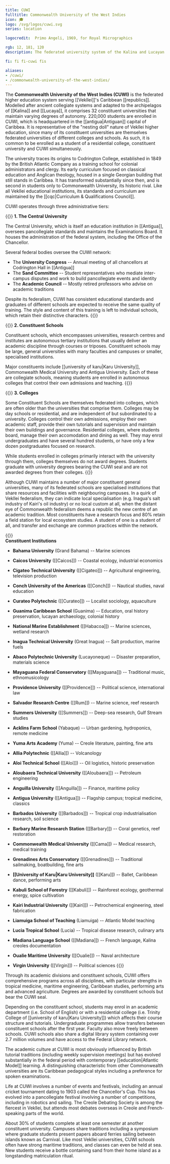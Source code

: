 ```yaml
---
title: CUWI
fulltitle: Commonwealth University of the West Indies  
icon: 🎓  
logo: /svg/logos/cuwi.svg  
series: location

logocredit:  Primo Angeli, 1969, for Royal Micrographics

rgb: 12, 181, 120
description: The federated university system of the Kalina and Lucayan Commonwealths in Vekllei.  

fi: fi fi-cuwi fis

aliases:
- /cuwi/
- /commonwealth-university-of-the-west-indies/
---
```


The <span class="fi fi-cuwi fis"></span> **Commonwealth University of the West Indies (CUWI)** is the federated higher education system serving [[Vekllei]]'s Caribbean [[republics]]. Modelled after ancient collegiate systems and adapted to the archipelagos of [[Kalina]] and [[Lucaya]], it comprises 32 constituent universities that maintain varying degrees of autonomy. 220,000 students are enrolled in CUWI, which is headquartered in the [[antigua|Antiguan]] capital of Caribbea. It is representative of the "nesting doll" nature of Vekllei higher education, since many of its constituent universities are themselves federated universities of different colleges and schools. As such, it is common to be enrolled as a student of a residential college, constituent university and CUWI simultaneously.

The university traces its origins to Codrington College, established in 1849 by the British Atlantic Company as a training school for colonial administrators and clergy. Its early curriculum focused on classical education and Anglican theology, housed in a single Georgian building that still stands in Caribbea. It has transformed substantially since then, and is second in students only to Commonwealth University, its historic rival. Like all Vekllei educational institutions, its standards and curriculum are maintained by the [[cqc|Curriculum & Qualifications Council]].

CUWI operates through three administrative tiers:  

{{<note>}}
**1. The Central University**

The Central University, which is itself an education institution in [[Antigua]], oversees pancollegiate standards and maintains the Examinations Board. It houses the administration of the federal system, including the Office of the Chancellor.

Several federal bodies oversee the CUWI network:

* The **University Congress** -- Annual meeting of all chancellors at Codrington Hall in [[Antigua]]  
* The **Sand Committee** -- Student representatives who mediate inter-campus disputes and work to build pancollegiate events and identity
* The **Academic Council** -- Mostly retired professors who advise on academic traditions

Despite its federalism, CUWI has consistent educational standards and graduates of different schools are expected to receive the same quality of training. The style and content of this training is left to individual schools, which retain their distinctive characters.
{{</note>}}

{{<note>}}
**2. Constituent Schools**

Constituent schools, which encompasses universities, research centres and institutes are autonomous tertiary institutions that usually deliver an academic discipline through courses or triposes. Constituent schools may be large, general universities with many faculties and campuses or smaller, specialised institutions.

Major constituents include [[university of karu|Karu University]], Commonwealth Medical University and Antigua University. Each of these are collegiate schools, meaning students are enrolled in autonomous colleges that control their own admissions and teaching.
{{</note>}}

{{<note>}}
**3. Colleges**

Some Constituent Schools are themselves federated into colleges, which are often older than the universities that comprise them. Colleges may be day schools or residential, and are independent of but subordinated to a university. Colleges control their own admissions, employ their own academic staff, provide their own tutorials and supervision and maintain their own buildings and governance. Residential colleges, where students board, manage their own accomodation and dining as well. They may enrol undergraduates and have several hundred students, or have only a few dozen postgraduates focused on research.

While students enrolled in colleges primarily interact with the university through them, colleges themselves do not award degrees. Students graduate with university degrees bearing the CUWI seal and are not awarded degrees from their colleges.
{{</note>}}

Although CUWI maintains a number of major constituent general universities, many of its federated schools are specialised institutions that share resources and facilities with neighbouring campuses. In a quirk of Vekllei federalism, they can indicate local specialisation (e.g. Inagua's salt industry of Kairi's oil industry) or no local custom at all, when the distant eye of Commonwealth federalism deems a republic the new centre of an academic tradition. Most constituents have a research focus and 80% retain a field station for local ecosystem studies. A student of one is a student of all, and transfer and exchange are common practices within the network.

{{<note column>}}  
**Constituent Institutions**  

* **Bahama University** (Grand Bahama) -- Marine sciences
* **Caicos University** ([[Caicos]]) -- Coastal ecology, industrial economics
* **Cigateo Technical University** ([[Cigateo]]) -- Agricultural engineering, television production
* **Conch University of the Americas** ([[Conch]]) -- Nautical studies, naval education
* **Curateo Polytechnic** ([[Curateo]]) -- Localist sociology, aquaculture  
* **Guanima Caribbean School** (Guanima) -- Education, oral history preservation, lucayan archaeology, colonial history  
* **National Marine Establishment** ([[Habacoa]]) -- Marine sciences, wetland research
* **Inagua Technical University** (Great Inagua) -- Salt production, marine fuels
* **Abaco Polytechnic University** (Lucayoneque) -- Disaster preparation, materials science
* **Mayaguana Federal Conservatory** ([[Mayaguana]]) -- Traditional music, ethnomusicology  
* **Providence University** ([[Providence]]) -- Political science, international law
* **Salvador Research Centre** ([[Rum]]) -- Marine science, reef research
* **Summers University** ([[Summers]]) -- Deep-sea research, Gulf Stream studies  
* **Acklins Farm School** (Yabaque) -- Urban gardening, hydroponics, remote medicine  
* **Yuma Arts Academy** (Yuma) -- Creole literature, painting, fine arts

* **Allia Polytechnic** ([[Allia]]) -- Volcanology
* **Aloi Technical School** ([[Aloi]]) -- Oil logistics, historic preservation  
* **Aloubaera Technical University** ([[Aloubaera]]) -- Petroleum engineering  
* **Anguilla University** ([[Anguilla]]) -- Finance, maritime policy  
* **Antigua University** ([[Antigua]]) -- Flagship campus; tropical medicine, classics  
* **Barbados University** ([[Barbados]]) -- Tropical crop industrialisation research, soil science  
* **Barbary Marine Research Station** ([[Barbary]]) -- Coral genetics, reef restoration  
* **Commonwealth Medical University** ([[Cama]]) -- Medical research, medical training  
* **Grenadines Arts Conservatory** ([[Grenadines]]) -- Traditional sailmaking, boatbuilding, fine arts  
* **[[University of Karu|Karu University]]** ([[Karu]]) -- Ballet, Caribbean dance, performing arts  
* **Kabuli School of Forestry** ([[Kabuli]]) -- Rainforest ecology, geothermal energy, spice cultivation
* **Kairi Industrial University** ([[Kairi]]) -- Petrochemical engineering, steel fabrication  
* **Liamuiga School of Teaching** (Liamuiga) -- Atlantic Model teaching 
* **Lucia Tropical School** (Lucia) -- Tropical disease research, culinary arts
* **Madiana Language School** ([[Madiana]]) -- French language, Kalina creoles documentation
* **Oualie Maritime University** ([[Oualie]]) -- Naval architecture
* **Virgin University** ([[Virgin]]) -- Political sciences
{{</note>}}

Through its academic divisions and constituent schools, CUWI offers comprehensive programs across all disciplines, with particular strengths in tropical medicine, maritime engineering, Caribbean studies, performing arts and advanced agriculture. Degrees are awarded by constituent schools but bear the CUWI seal. 

Depending on the constituent school, students may enrol in an academic department (i.e. School of English) or with a residential college (i.e. Trinity College of [[university of karu|Karu University]]) which affects their course structure and tutorials. Undergraduate programmes allow transfers between constituent schools after the first year. Faculty also move freely between schools. CUWI schools also share a digital library system containing over 2.7 million volumes and have access to the Federal Library network.

The academic culture at CUWI is most obviously influenced by British tutorial traditions (including weekly supervision meetings) but has evolved substantially in the federal period with contemporary [[education|Atlantic Model]] learning. A distinguishing characteristic from other Commonwealth universities are its Caribbean pedagogical styles including a preference for spoken examinations.

Life at CUWI involves a number of events and festivals, including an annual cricket tournament dating to 1903 called the Chancellor's Cup. This has evolved into a pancollegiate festival involving a number of competitions, including in robotics and sailing. The Creole Debating Society is among the fiercest in Vekllei, but attends most debates overseas in Creole and French-speaking parts of the world.

About 30% of students complete at least one semester at another constituent university. Campuses share traditions including a symposium where graduate students present papers aboard ferries sailing between islands known as Carnival. Like most Vekllei universities, CUWI schools often have strong maritime traditions, and classes can even be held at sea. New students receive a bottle containing sand from their home island as a longstanding matriculation ritual.